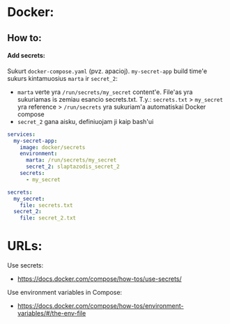 # Docker:

## How to:
#### Add secrets:
Sukurt `docker-compose.yaml` (pvz. apacioj). `my-secret-app` build time'e sukurs kintamuosius `marta` ir `secret_2`:  
- `marta` verte yra `/run/secrets/my_secret` content'e. File'as yra sukuriamas is zemiau esancio secrets.txt. T.y.: `secrets.txt` > `my_secret` yra reference > `/run/secrets` yra sukuriam'a automatiskai Docker compose
- `secret_2` gana aisku, definiuojam ji kaip bash'ui

```yaml
services:
  my-secret-app:
    image: docker/secrets
    environment:
      marta: /run/secrets/my_secret
      secret_2: slaptazodis_secret_2
    secrets:
      - my_secret

secrets:
  my_secret:
    file: secrets.txt
  secret_2:
    file: secret_2.txt
```

# URLs:
Use secrets: 
- https://docs.docker.com/compose/how-tos/use-secrets/

Use environment variables in Compose:
- https://docs.docker.com/compose/how-tos/environment-variables/#/the-env-file
